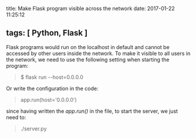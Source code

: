 title: Make Flask program visible across the network
date: 2017-01-22 11:25:12

tags: [ Python, Flask ]
---

Flask programs would run on the localhost in default and cannot be accessed by other users inside the network. To make it visible to all users in the network, we need to use the following setting when starting the program:

> $ flask run --host=0.0.0.0

Or write the configuration in the code:

> app.run(host='0.0.0.0')

since having written the *app.run()* in the file, to start the server, we just need to:

> ./server.py



